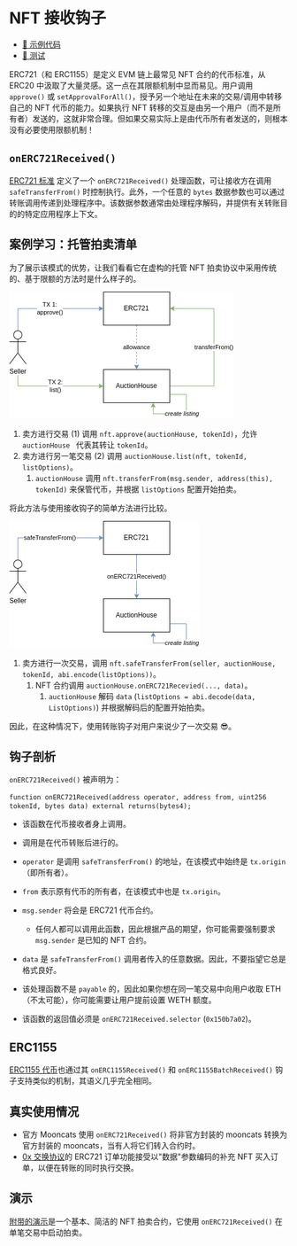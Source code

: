 # NFT 接收钩子

- [📜 示例代码](./NftReceiveHooksAuction.sol)
- [🐞 测试](../../test/NftReceiveHooksAuction.t.sol)

ERC721（和 ERC1155）是定义 EVM 链上最常见 NFT 合约的代币标准，从 ERC20 中汲取了大量灵感。这一点在其限额机制中显而易见。用户调用 `approve()` 或 `setApprovalForAll()`，授予另一个地址在未来的交易/调用中转移自己的 NFT 代币的能力。如果执行 NFT 转移的交互是由另一个用户（而不是所有者）发送的，这就非常合理。但如果交易实际上是由代币所有者发送的，则根本没有必要使用限额机制！

## `onERC721Received()`
[ERC721 标准](https://eips.ethereum.org/EIPS/eip-721) 定义了一个 `onERC721Received()` 处理函数，可让接收方在调用 `safeTransferFrom()` 时控制执行。此外，一个任意的 `bytes` 数据参数也可以通过转账调用传递到处理程序中。该数据参数通常由处理程序解码，并提供有关转账目的的特定应用程序上下文。

## 案例学习：托管拍卖清单

为了展示该模式的优势，让我们看看它在虚构的托管 NFT 拍卖协议中采用传统的、基于限额的方法时是什么样子的。

![allowance auction](./allowance-auction.png)

1. 卖方进行交易 (1) 调用 `nft.approve(auctionHouse, tokenId)`，允许 `auctionHouse ` 代表其转让 `tokenId`。
2. 卖方进行另一笔交易 (2) 调用 `auctionHouse.list(nft, tokenId, listOptions)`。
    1. `auctionHouse` 调用 `nft.transferFrom(msg.sender, address(this), tokenId)` 来保管代币，并根据 `listOptions` 配置开始拍卖。

将此方法与使用接收钩子的简单方法进行比较。

![hook auction](./hook-auction.png)

1. 卖方进行一次交易，调用 `nft.safeTransferFrom(seller, auctionHouse, tokenId, abi.encode(listOptions))`。
    1. NFT 合约调用 `auctionHouse.onERC721Recevied(..., data)`。
        1. `auctionHouse` 解码 `data` (`listOptions = abi.decode(data, ListOptions)`) 并根据解码后的配置开始拍卖。

因此，在这种情况下，使用转账钩子对用户来说少了一次交易 😎。

## 钩子剖析
`onERC721Received()` 被声明为：

```solidity
function onERC721Received(address operator, address from, uint256 tokenId, bytes data) external returns(bytes4);
```

- 该函数在代币接收者身上调用。
- 调用是在代币转账后进行的。
- `operator` 是调用 `safeTransferFrom()` 的地址，在该模式中始终是 `tx.origin`（即所有者）。
- `from` 表示原有代币的所有者，在该模式中也是 `tx.origin`。
- `msg.sender` 将会是 ERC721 代币合约。
    - 任何人都可以调用此函数，因此根据产品的期望，你可能需要强制要求 `msg.sender` 是已知的 NFT 合约。

- `data` 是 `safeTransferFrom()` 调用者传入的任意数据。因此，不要指望它总是格式良好。
- 该处理函数不是 `payable` 的，因此如果你想在同一笔交易中向用户收取 ETH（不太可能），你可能需要让用户提前设置 WETH 额度。
- 该函数的返回值必须是 `onERC721Received.selector` (`0x150b7a02`)。

## ERC1155
[ERC1155 代币](https://eips.ethereum.org/EIPS/eip-1155#erc-1155-token-receiver)也通过其 `onERC1155Received()` 和 `onERC1155BatchReceived()` 钩子支持类似的机制，其语义几乎完全相同。

## 真实使用情况
- 官方 Mooncats 使用 `onERC721Received()` 将非官方封装的 mooncats 转换为官方封装的 mooncats，当有人将它们转入合约时。
- [0x 交换协议](https://github.com/0xProject/protocol/blob/development/contracts/zero-ex/contracts/src/features/nft_orders/ERC721OrdersFeature.sol#L462)的 ERC721 订单功能接受以"数据"参数编码的补充 NFT 买入订单，以便在转账的同时执行交换。

## 演示
[附带的演示](./NftReceiveHooksAuction.sol)是一个基本、简洁的 NFT 拍卖合约，它使用 `onERC721Received()` 在单笔交易中启动拍卖。